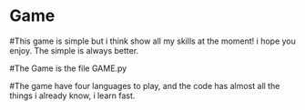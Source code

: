 # Game
#This game is simple but i think show all my skills at the moment! i hope you enjoy. The simple is always better.

#The Game is the file GAME.py 

#The game have four languages to play, and the code has almost all the things i already know, i learn fast.
